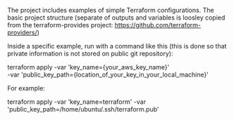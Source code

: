 The project includes examples of simple Terraform configurations.
The basic project structure (separate of outputs and variables is loosley copied from the terraform-provides project: https://github.com/terraform-providers/)

Inside a specific example, run with a command like this (this is done so that private information is not stored on public git repository):

terraform apply -var 'key_name={your_aws_key_name}' \
   -var 'public_key_path={location_of_your_key_in_your_local_machine}'

For example:

terraform apply -var 'key_name=terraform' -var 'public_key_path=/home/ubuntu/.ssh/terraform.pub'
